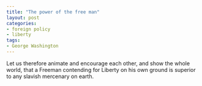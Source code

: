 ```yaml
---
title: "The power of the free man"
layout: post
categories:
- foreign policy
- liberty
tags:
- George Washington
---
```


Let us therefore animate and encourage each other, and show the whole world, that a Freeman contending for Liberty on his own ground is superior to any slavish mercenary on earth.